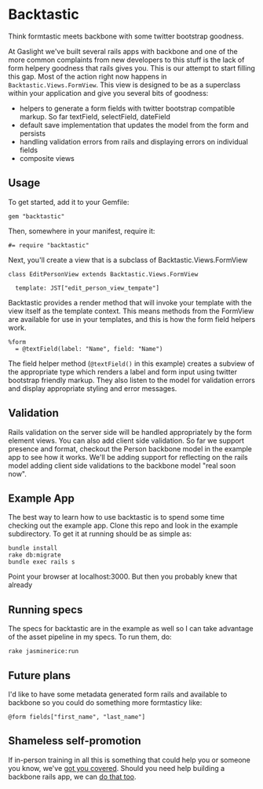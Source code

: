 Backtastic
==========

Think formtastic meets backbone with some twitter bootstrap goodness.

At Gaslight we've built several rails apps with backbone and one of the more common complaints from new developers to this stuff is the lack of form helpery goodness that rails gives you.  This is our attempt to start filling this gap.  Most of the action right now happens in `Backtastic.Views.FormView`.  This view is designed to be as a superclass within your application and give you several bits of goodness:

* helpers to generate a form fields with twitter bootstrap compatible markup. So far textField, selectField, dateField
* default save implementation that updates the model from the form and persists
* handling validation errors from rails and displaying errors on individual fields
* composite views

Usage
-----

To get started, add it to your Gemfile:

    gem "backtastic"
    
Then, somewhere in your manifest, require it:

    #= require "backtastic"
    
Next, you'll create a view that is a subclass of Backtastic.Views.FormView

    class EditPersonView extends Backtastic.Views.FormView
      
      template: JST["edit_person_view_tempate"]

Backtastic provides a render method that will invoke your template with the view itself as the template context.  This means methods from the FormView are available for use in your templates, and this is how the form field helpers work.

    %form
      = @textField(label: "Name", field: "Name")
      
The field helper method (`@textField()` in this example) creates a subview of the appropriate type which renders a label and form input using twitter bootstrap friendly markup.  They also listen to the model for validation errors and display appropriate styling and error messages.

Validation
----------

Rails validation on the server side will be handled appropriately by the form element views. You can also add client side validation. So far we support presence and format, checkout the Person backbone model in the example app to see how it works. We'll be adding support for reflecting on the rails model adding client side validations to the backbone model "real soon now".
      
Example App
-----------

The best way to learn how to use backtastic is to spend some time checking out the example app.  Clone this repo and look in the example subdirectory.  To get it at running should be as simple as:

    bundle install
    rake db:migrate
    bundle exec rails s
    
Point your browser at localhost:3000. But then you probably knew that already

Running specs
-------------

The specs for backtastic are in the example as well so I can take advantage of the asset pipeline in my specs.  To run them, do:

    rake jasminerice:run
    
Future plans
------------

I'd like to have some metadata generated form rails and available to backbone so you could do something more formtasticy like:

    @form fields["first_name", "last_name"]
    

Shameless self-promotion
------------------------

If in-person training in all this is something that could help you or someone you know, we've [got you covered](http://training.gaslightsoftware.com).  Should you need help building a backbone rails app, we can [do that too](http://gaslightsoftware.com).

    




